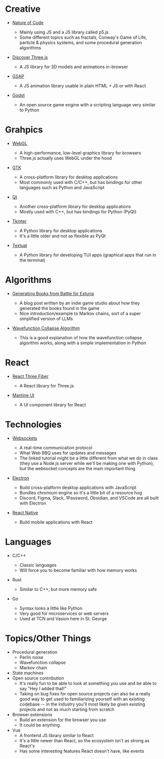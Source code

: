 # Creative

- [Nature of Code](https://natureofcode.com/)
    - Mainly using JS and a JS library called p5.js
    - Some different topics such as fractals, Conway's Game of Life,
    particle & physics systems, and some procedural generation algorithms

- [Discover Three.js](https://discoverthreejs.com/)
    - A JS library for 3D models and animations in-browser

- [GSAP](https://gsap.com/)
    - A JS animation library usable in plain HTML + JS or with React

- [Godot](https://godotengine.org/)
    - An open source game engine with a scripting language very similar to Python

# Grahpics

- [WebGL](https://webglfundamentals.org/)
    - A high-performance, low-level graphics library for browsers
    - Three.js actually uses WebGL under the hood

- [GTK](https://www.gtk.org/)
    - A cross-platform library for desktop applications
    - Most commonly used with C/C++, but has bindings for
    other languages such as Python and JavaScript

- [Qt](https://www.qt.io/)
    - Another cross-platform library for desktop applications
    - Mostly used with C++, but has bindings for Python (PyQt)

- [Tkinter](https://docs.python.org/3/library/tkinter.html)
    - A Python library for desktop applications
    - It's a little older and not as flexible as PyQt

- [Textual](https://textual.textualize.io/)
    - A Python library for developing TUI apps (graphical apps that run in the terminal)

# Algorithms

- [Generating Books from Battle for Esturia](https://esturiagames.wordpress.com/2022/03/10/generating-books/)
    - A blog post written by an indie game studio about how they generated
    the books found in the game
    - Nice introduction/example to Markov chains, sort of a super simplified
    version of LLMs

- [Wavefunction Collapse Algorithm](https://robertheaton.com/2018/12/17/wavefunction-collapse-algorithm/)
    - This is a good explanation of how the wavefunction collapse algorithm
    works, along with a simple implementation in Python

# React

- [React Three Fiber](https://r3f.docs.pmnd.rs/getting-started/introduction)
    - A React library for Three.js

- [Mantine UI](https://mantine.dev/)
    - A UI component library for React

# Technologies

- [Websockets](https://blog.logrocket.com/websocket-tutorial-socket-io/)
    - A real-time communication protocol
    - What Web BBQ uses for updates and messages
    - The linked tutorial might be a little different from what we do in class
    (they use a Node.js server while we'll be making one with Python), but the
    websocket concepts are the main important thing

- [Electron](https://www.electronjs.org/)
    - Build cross-platform desktop applications with JavaScript
    - Bundles chromium engine so it's a little bit of a resource hog
    - Discord, Figma, Slack, 1Password, Obsidian, and VSCode are all built with Electron

- [React Native](https://reactnative.dev/)
    - Build mobile applications with React

# Languages

- C/C++
    - Classic languages
    - Will force you to become familiar with how memory works

- Rust
    - Similar to C++, but more memory safe

- Go
    - Syntax looks a little like Python
    - Very good for microservices or web servers
    - Used at TCN and Vasion here in St. George

# Topics/Other Things

- Procedural generation
    - Perlin noise
    - Wavefunction collapse
    - Markov chain
- State machines
- Open source contribution
    - It's really fun to be able to look at something you use and be able to say
    "Hey I added that!"
    - Taking on bug fixes for open source projects can also be a really good way to
    get used to familiarizing yourself with an existing codebase -- in the industry
    you'll most likely be given existing projects and not as much starting from scratch
- Browser extensions
    - Build an extension for the browser you use
    - It could be anything
- Vue
    - A frontend JS library similar to React
    - It's a little newer than React, so the ecosystem isn't as strong as React's
    - Has some interesting features React doesn't have, like events
